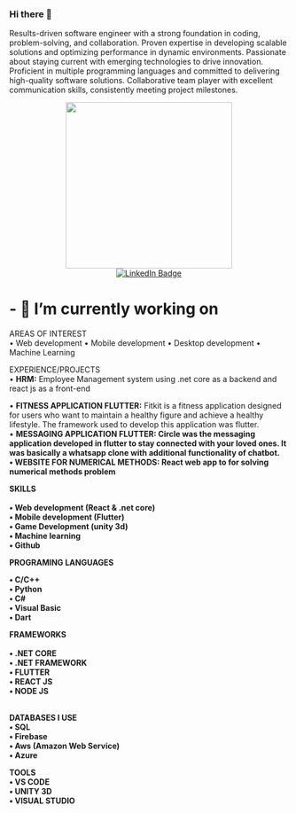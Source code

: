 ### Hi there 👋


Results-driven software engineer with a strong foundation in coding, problem-solving, and collaboration. Proven expertise in developing scalable solutions and optimizing performance in dynamic environments. Passionate about staying current with emerging technologies to drive innovation. Proficient in multiple programming languages and committed to delivering high-quality software solutions. Collaborative team player with excellent communication skills, consistently meeting project milestones.
<div id="header" align="center">
  <img src="https://media.giphy.com/media/jdPMeyv9rn0hZHh8n9/giphy.gif" width="300"/>
</div>
<div id="badges" align="center">
  <a href="https://www.linkedin.com/in/nouman-baig-3893441b6/">
    <img src="https://img.shields.io/badge/LinkedIn-blue?style=for-the-badge&logo=linkedin&logoColor=white" alt="LinkedIn Badge"/>
  </a>
</div>
<h1>- 🔭 I’m currently working on</h1>
AREAS OF INTEREST <br>
•	Web development<be>
•	Mobile development<be>
•	Desktop development<be>
•	Machine Learning<br>

EXPERIENCE/PROJECTS <br>
•	<b>HRM:</b> Employee Management system using .net core as a backend and react js as a front-end <br>

•	<b>FITNESS APPLICATION FLUTTER:</b> Fitkit is a fitness application designed for users who want to maintain a healthy figure and achieve a healthy lifestyle. The framework used to develop this application was flutter.<br>
•	<b>MESSAGING APPLICATION FLUTTER:<b> Circle was the messaging application developed in flutter to stay connected with your loved ones. It was basically a whatsapp clone with additional functionality of chatbot.<br>
•	<b>WEBSITE FOR NUMERICAL METHODS:</b> React web app to for solving numerical methods problem<br>

<b><b>SKILLS</b></b><br>                                                           
•	Web development (React & .net core)<br>
•	Mobile development (Flutter)<br>
•	Game Development (unity 3d)<br>
•	Machine learning<br>
•	Github <br>


<b>PROGRAMING LANGUAGES <b> <br>                                                       

•	C/C++<br>
•	Python<br>
•	C#<br>
•	Visual Basic<br>
•	Dart<br>

<b>FRAMEWORKS   <b> <br>                                                     
•	.NET CORE<br>
•	.NET FRAMEWORK<br>
•	FLUTTER<br>
•	REACT JS<br>
•	NODE JS<br><br>

<b>DATABASES I USE    <b>                                              
•	SQL <br>
•	Firebase<br>
•	Aws (Amazon Web Service)<br>
•	Azure<br>

<b>TOOLS<b>                                                       
•	VS CODE <br>
•	UNITY 3D<br>
•	VISUAL STUDIO<br>


